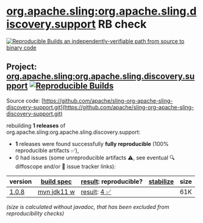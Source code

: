 [org.apache.sling:org.apache.sling.discovery.support](https://central.sonatype.com/artifact/org.apache.sling/org.apache.sling.discovery.support/versions) RB check
=======

[![Reproducible Builds](https://reproducible-builds.org/images/logos/rb.svg) an independently-verifiable path from source to binary code](https://reproducible-builds.org/)

## Project: [org.apache.sling:org.apache.sling.discovery.support](https://central.sonatype.com/artifact/org.apache.sling/org.apache.sling.discovery.support/versions) [![Reproducible Builds](https://img.shields.io/endpoint?url=https://raw.githubusercontent.com/jvm-repo-rebuild/reproducible-central/master/content/org/apache/sling/org.apache.sling.discovery.support/badge.json)](https://github.com/jvm-repo-rebuild/reproducible-central/blob/master/content/org/apache/sling/org.apache.sling.discovery.support/README.md)

Source code: [https://github.com/apache/sling-org-apache-sling-discovery-support.git](https://github.com/apache/sling-org-apache-sling-discovery-support.git)

rebuilding **1 releases** of org.apache.sling:org.apache.sling.discovery.support:
- **1** releases were found successfully **fully reproducible** (100% reproducible artifacts :white_check_mark:),
- 0 had issues (some unreproducible artifacts :warning:, see eventual :mag: diffoscope and/or :memo: issue tracker links):

| version | [build spec](/BUILDSPEC.md) | [result](https://reproducible-builds.org/docs/jvm/): reproducible? | [stabilize](https://github.com/google/oss-rebuild/blob/main/cmd/stabilize/README.md) | size |
| -- | --------- | ------ | ------ | -- |
| [1.0.8](https://central.sonatype.com/artifact/org.apache.sling/org.apache.sling.discovery.support/1.0.8/pom) | [mvn jdk11 w](org.apache.sling.discovery.support-1.0.8.buildspec) | [result](org.apache.sling.discovery.support-1.0.8.buildinfo): [4 :white_check_mark: ](org.apache.sling.discovery.support-1.0.8.buildcompare) | | 61K |

<i>(size is calculated without javadoc, that has been excluded from reproducibility checks)</i>
